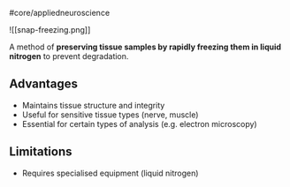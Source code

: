 #core/appliedneuroscience

![[snap-freezing.png]]

A method of **preserving tissue samples by rapidly freezing them in liquid nitrogen** to prevent degradation.

## Advantages

- Maintains tissue structure and integrity
- Useful for sensitive tissue types (nerve, muscle)
- Essential for certain types of analysis (e.g. electron microscopy)

## Limitations

- Requires specialised equipment (liquid nitrogen)
